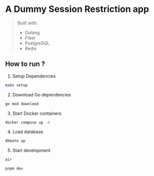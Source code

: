 # A Dummy Session Restriction app

> Built with:
> - Golang
> - Fiber
> - PostgreSQL
> - Redis

## How to run ?

1. Setup Dependencies
```bash
make setup
```
2. Download Go dependencies
```bash
go mod download
```
3. Start Docker containers
```bash
docker compose up -d
```
4. Load database
```bash
dbmate up
```
5. Start development
```bash
air

pnpm dev
```
